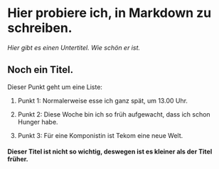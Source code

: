 # Hier probiere ich, in Markdown zu schreiben.

_Hier gibt es einen Untertitel. Wie schön er ist._

## Noch ein Titel.

Dieser Punkt geht um eine Liste:

1. Punkt 1: Normalerweise esse ich ganz spät, um 13.00 Uhr.

2. Punkt 2: Diese Woche bin ich so früh aufgewacht, dass ich schon Hunger habe.

3. Punkt 3: Für eine Komponistin ist Tekom eine neue Welt.

#### Dieser Titel ist nicht so wichtig, deswegen ist es kleiner als der Titel früher.

